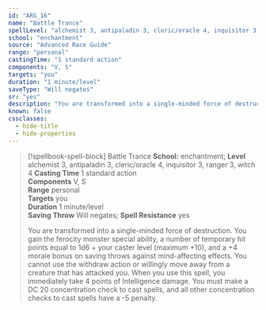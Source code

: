 ```yaml
---
id: "ARG_16"
name: "Battle Trance"
spellLevel: "alchemist 3, antipaladin 3, cleric/oracle 4, inquisitor 3, ranger 3, witch 4"
school: "enchantment"
source: "Advanced Race Guide"
range: "personal"
castingTime: "1 standard action"
components: "V, S"
targets: "you"
duration: "1 minute/level"
saveType: "Will negates"
sr: "yes"
description: "You are transformed into a single-minded force of destruction. You gain the ferocity monster special ability, a number of temporary hit points equal to 1d6 + your caster level (maximum +10), and a +4 morale bonus on saving throws against mind-affecting effects. You cannot use the withdraw action or willingly move away from a creature that has attacked you.  When you use this spell, you immediately take 4 points of Intelligence damage. You must make a DC 20 concentration check to cast spells, and all other concentration checks to cast spells have a -5 penalty."
known: false
cssclasses:
  - hide-title
  - hide-properties
---
```


> [!spellbook-spell-block] Battle Trance
> **School:** enchantment; **Level** alchemist 3, antipaladin 3, cleric/oracle 4, inquisitor 3, ranger 3, witch 4
> **Casting Time** 1 standard action  
> **Components** V, S  
> **Range** personal  
> **Targets** you  
> **Duration** 1 minute/level  
> **Saving Throw** Will negates; **Spell Resistance** yes
> 
> You are transformed into a single-minded force of destruction. You gain the ferocity monster special ability, a number of temporary hit points equal to 1d6 + your caster level (maximum +10), and a +4 morale bonus on saving throws against mind-affecting effects. You cannot use the withdraw action or willingly move away from a creature that has attacked you.  When you use this spell, you immediately take 4 points of Intelligence damage. You must make a DC 20 concentration check to cast spells, and all other concentration checks to cast spells have a -5 penalty.